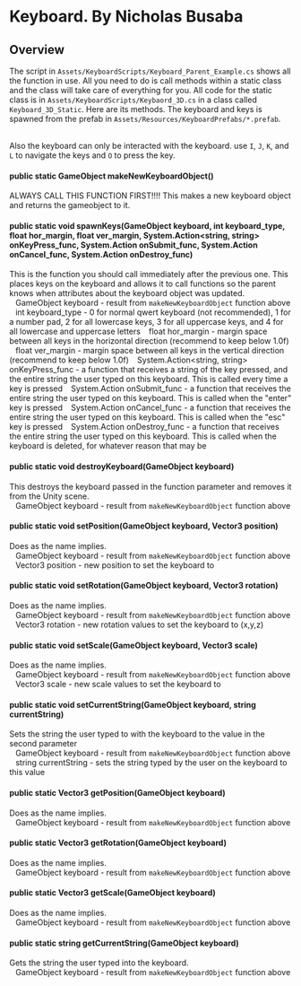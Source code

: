 # Keyboard. By Nicholas Busaba

## Overview

The script in `Assets/KeyboardScripts/Keyboard_Parent_Example.cs` shows all the function in use. All you need to do is call methods within a static class and the class will take care of everything for you.
All code for the static class is in `Assets/KeyboardScripts/Keybaord_3D.cs` in a class called `Keyboard_3D_Static`. Here are its methods. The keyboard and keys is spawned from the prefab in `Assets/Resources/KeyboardPrefabs/*.prefab`. <br><br>

Also the keyboard can only be interacted with the keyboard. use `I`, `J`, `K`, and `L` to navigate the keys and `O` to press the key.

#### public static GameObject makeNewKeyboardObject()

ALWAYS CALL THIS FUNCTION FIRST!!!! This makes a new keyboard object and returns the gameobject to it.

#### public static void spawnKeys(GameObject keyboard, int keyboard_type, float hor_margin, float ver_margin, System.Action<string, string> onKeyPress_func, System.Action<string> onSubmit_func, System.Action<string> onCancel_func, System.Action<string> onDestroy_func)

This is the function you should call immediately after the previous one. This places keys on the keyboard and allows it to call functions so the parent knows when attributes about the keyboard object was updated.<br>
&ensp; GameObject keyboard - result from `makeNewKeyboardObject` function above
&ensp; int keyboard_type - 0 for normal qwert keyboard (not recommended), 1 for a number pad, 2 for all lowercase keys, 3 for all uppercase keys, and 4 for all lowercase and uppercase letters
&ensp; float hor_margin - margin space between all keys in the horizontal direction (recommend to keep below 1.0f)
&ensp; float ver_margin - margin space between all keys in the vertical direction (recommend to keep below 1.0f)
&ensp; System.Action<string, string> onKeyPress_func - a function that receives a string of the key pressed, and the entire string the user typed on this keyboard. This is called every time a key is pressed
&ensp; System.Action<string> onSubmit_func - a function that receives the entire string the user typed on this keyboard. This is called when the "enter" key is pressed
&ensp; System.Action<string> onCancel_func - a function that receives the entire string the user typed on this keyboard. This is called when the "esc" key is pressed
&ensp; System.Action<string> onDestroy_func - a function that receives the entire string the user typed on this keyboard. This is called when the keyboard is deleted, for whatever reason that may be

#### public static void destroyKeyboard(GameObject keyboard)

This destroys the keyboard passed in the function parameter and removes it from the Unity scene. <br>
&ensp; GameObject keyboard - result from `makeNewKeyboardObject` function above

#### public static void setPosition(GameObject keyboard, Vector3 position)

Does as the name implies. <br>
&ensp; GameObject keyboard - result from `makeNewKeyboardObject` function above
&ensp; Vector3 position - new position to set the keyboard to

#### public static void setRotation(GameObject keyboard, Vector3 rotation)

Does as the name implies. <br>
&ensp; GameObject keyboard - result from `makeNewKeyboardObject` function above
&ensp; Vector3 rotation - new rotation values to set the keyboard to (x,y,z)

#### public static void setScale(GameObject keyboard, Vector3 scale)

Does as the name implies. <br>
&ensp; GameObject keyboard - result from `makeNewKeyboardObject` function above
&ensp; Vector3 scale - new scale values to set the keyboard to

#### public static void setCurrentString(GameObject keyboard, string currentString)

Sets the string the user typed to with the keyboard to the value in the second parameter <br>
&ensp; GameObject keyboard - result from `makeNewKeyboardObject` function above
&ensp; string currentString - sets the string typed by the user on the keyboard to this value

#### public static Vector3 getPosition(GameObject keyboard)

Does as the name implies. <br>
&ensp; GameObject keyboard - result from `makeNewKeyboardObject` function above

#### public static Vector3 getRotation(GameObject keyboard)

Does as the name implies. <br>
&ensp; GameObject keyboard - result from `makeNewKeyboardObject` function above

#### public static Vector3 getScale(GameObject keyboard)

Does as the name implies. <br>
&ensp; GameObject keyboard - result from `makeNewKeyboardObject` function above

#### public static string getCurrentString(GameObject keyboard)

Gets the string the user typed into the keyboard. <br>
&ensp; GameObject keyboard - result from `makeNewKeyboardObject` function above